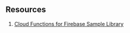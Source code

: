 ## Resources
1. [Cloud Functions for Firebase Sample Library](https://github.com/firebase/functions-samples/)